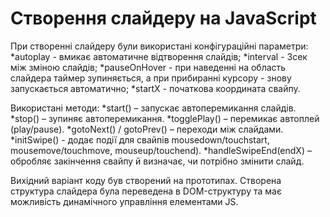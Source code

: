 # Створення слайдеру на JavaScript

При створенні слайдеру були використані конфігураційні параметри:
*autoplay - вмикає автоматичне відтворення слайдів;
*interval - 3сек між зміною слайдів;
*pauseOnHover - при наведенні на область слайдера таймер зупиняється, а при прибиранні курсору - знову запускається автоматично;
*startX - початкова координата свайпу.


Використані методи:
*start() – запускає автоперемикання слайдів.
*stop() – зупиняє автоперемикання.
*togglePlay() – перемикає автоплей (play/pause).
*gotoNext() / gotoPrev() – переходи між слайдами.
*initSwipe() - додає події для свайпів mousedown/touchstart, mousemove/touchmove, mouseup/touchend).
*handleSwipeEnd(endX) – обробляє закінчення свайпу й визначає, чи потрібно змінити слайд.

Вихідний варіант коду був створений на прототипах.
Створена структура слайдера була переведена в DOM-структуру та має можливість динамічного управління елементами JS.

